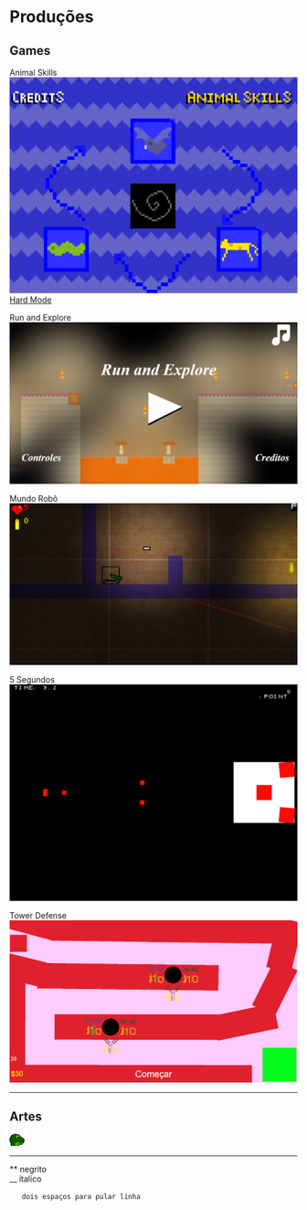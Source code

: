 # Produções  

## Games  

Animal Skills
[![](AnimalSkills.PNG)](https://reiarthursr.github.io/Animal%20Skills/)
[Hard Mode](https://reiarthursr.github.io/Animal%20Skills%20Hardcore/)  

Run and Explore
[![](RunAndExplore.PNG)](https://reiarthursr.github.io/Run/)  

Mundo Robô
[![](MundoRobo.PNG)](https://reiarthursr.github.io/Mundo%20Robô/)  

5 Segundos
[![](5Segundos.PNG)](https://reiarthursr.github.io/MiniGames/)  

Tower Defense
[![](TowerDefense.PNG)](https://reiarthursr.github.io/Torre/)  

* * *  

## Artes  

![](LizardHead.gif)

* * * 

** negrito  
__ italico  
~~~~ cortado  
   dois espaços para pular linha
